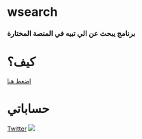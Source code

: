 # wsearch
### برنامج يبحث عن الي تبيه في المنصة المختارة
# كيف؟
<a href="">إضغط هنا</a>
# حساباتي
<a href="https://twitter.com">Twitter</a>
<a href="https://snapchat.com/add/sulimanxx1"><img src="https://user-images.githubusercontent.com/66462888/101926705-97c84980-3be4-11eb-8199-b69853a84068.jpeg"></a>
